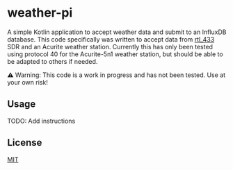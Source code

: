 # weather-pi

A simple Kotlin application to accept weather data and submit to an InfluxDB
database. This code specifically was written to accept data from 
[rtl_433](https://github.com/merbanan/rtl_433) SDR and an Acurite 
weather station. Currently this has only been tested using protocol
40 for the Acurite-5n1 weather station, but should be able to be
adapted to others if needed.

:warning: Warning: This code is a work in progress and has not been 
tested. Use at your own risk!

## Usage 

TODO: Add instructions

## License

[MIT](LICENSE)
